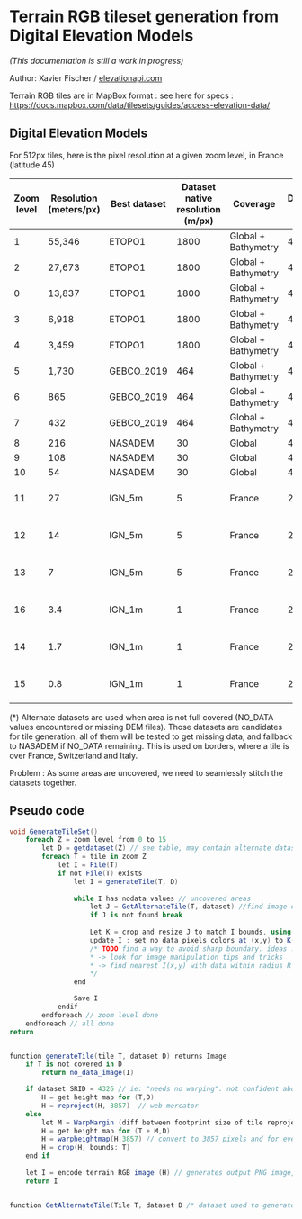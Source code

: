 # Terrain RGB tileset generation from Digital Elevation Models

*(This documentation is still a work in progress)*

Author: Xavier Fischer / [elevationapi.com](https://elevationapi.com)

Terrain RGB tiles are in MapBox format : see here for specs : https://docs.mapbox.com/data/tilesets/guides/access-elevation-data/

## Digital Elevation Models

For 512px tiles, here is the pixel resolution at a given zoom level, in France (latitude 45)

| Zoom level | Resolution (meters/px) | Best dataset | Dataset native resolution (m/px) | Coverage            | Dataset SRID | Alternate datasets (*) |
|------------|------------------------|--------------|----------------------------------|---------------------|--------------|------------------------|
| 1          |  55,346                | ETOPO1       | 1800                             | Global + Bathymetry | 4326         | N/A |
| 2          |  27,673                | ETOPO1       | 1800                             | Global + Bathymetry | 4326         | N/A | 
| 0          |  13,837                | ETOPO1       | 1800                             | Global + Bathymetry | 4326         | N/A | 
| 3          |  6,918                 | ETOPO1       | 1800                             | Global + Bathymetry | 4326         | N/A | 
| 4          |  3,459                 | ETOPO1       | 1800                             | Global + Bathymetry | 4326         | N/A | 
| 5          |  1,730                 | GEBCO_2019   | 464                              | Global + Bathymetry | 4326         | N/A | 
| 6          |  865                   | GEBCO_2019   | 464                              | Global + Bathymetry | 4326         | N/A | 
| 7          |  432                   | GEBCO_2019   | 464                              | Global + Bathymetry | 4326         | N/A | 
| 8          |  216                   | NASADEM      | 30                               | Global              | 4326         | N/A | 
| 9          |  108                   | NASADEM      | 30                               | Global              | 4326         | N/A | 
| 10         |  54                    | NASADEM      | 30                               | Global              | 4326         | N/A | 
| 11         |  27                    | IGN_5m       | 5                                | France              | 2154         | SwissAlti2m, TINItaly, IGN_spain |
| 12         |  14                    | IGN_5m       | 5                                | France              | 2154         | SwissAlti2m, TINItaly, IGN_spain |
| 13         |  7                     | IGN_5m       | 5                                | France              | 2154         | SwissAlti2m, TINItaly, IGN_spain |
| 16         |  3.4                   | IGN_1m       | 1                                | France              | 2154         | SwissAlti2m, TINItaly, IGN_spain |
| 14         |  1.7                   | IGN_1m       | 1                                | France              | 2154         | SwissAlti50cm, TINItaly, IGN_spain |
| 15         |  0.8                   | IGN_1m       | 1                                | France              | 2154         | SwissAlti50cm, TINItaly, IGN_spain |

(*) Alternate datasets are used when area is not full covered (NO_DATA values encountered or missing DEM files). Those datasets are candidates for tile generation, all of them will be tested to get missing data, and fallback to NASADEM if NO_DATA remaining.
This is used on borders, where a tile is over France, Switzerland and Italy.

Problem : As some areas are uncovered, we need to seamlessly stitch the datasets together.

## Pseudo code

```cs
void GenerateTileSet()
    foreach Z = zoom level from 0 to 15
        let D = getdataset(Z) // see table, may contain alternate datasets for each Zoom, depending on coverage (think national/regional data)
        foreach T = tile in zoom Z
            let I = File(T)
            if not File(T) exists
                let I = generateTile(T, D)
                
                while I has nodata values // uncovered areas
                    let J = GetAlternateTile(T, dataset) //find image on alternate dataset at lower zoom level already generated recursively
                    if J is not found break
                    
                    Let K = crop and resize J to match I bounds, using a smooth resampling algorithm (bicubic spline or better)
                    update I : set no data pixels colors at (x,y) to K(x,y) pixel color
                    /* TODO find a way to avoid sharp boundary. ideas : 
                    * -> look for image manipulation tips and tricks
                    * -> find nearest I(x,y) with data within radius R and set I(x,y)=smooth(I(x,y) , K(x,y))
                    */
                end

                Save I
            endif
        endforeach // zoom level done
    endforeach // all done
return


function generateTile(tile T, dataset D) returns Image
    if T is not covered in D
        return no_data_image(I)

    if dataset SRID = 4326 // ie: "needs no warping". not confident about my knowledge here, others may or may not need warping (ETOPO1 is equirectangular and does not works well)
        H = get height map for (T,D)
        H = reproject(H, 3857)  // web mercator
    else
        let M = WarpMargin (diff between footprint size of tile reprojected to 3857 and T)
        H = get height map for (T + M,D)
        H = warpheightmap(H,3857) // convert to 3857 pixels and for every 3857 destination pixel interpolate elevation from H
        H = crop(H, bounds: T)
    end if
    
    let I = encode terrain RGB image (H) // generates output PNG image, path is /Z/Tx/Ty.png 
    return I


function GetAlternateTile(Tile T, dataset D /* dataset used to generate T */) returns image

```
